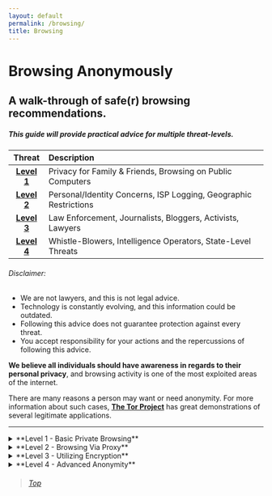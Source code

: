 ```yaml
---
layout: default
permalink: /browsing/
title: Browsing
---
```

Browsing Anonymously
====================

A walk-through of safe(r) browsing recommendations.
--------------------------------------------------

##### This guide will provide practical advice for multiple threat-levels.

| Threat | Description |
|:-------:|:-----------------------------------------------------------|
| **[Level 1](#level1)** | Privacy for Family & Friends, Browsing on Public Computers|
| **[Level 2](#level2)** | Personal/Identity Concerns, ISP Logging, Geographic Restrictions|
| **[Level 3](#level3)** | Law Enforcement, Journalists, Bloggers, Activists, Lawyers|
| **[Level 4](#level4)** | Whistle-Blowers, Intelligence Operators, State-Level Threats|

###### Disclaimer:

* We are not lawyers, and this is not legal advice.
* Technology is constantly evolving, and this information could be outdated.
* Following this advice does not guarantee protection against every threat.
* You accept responsibility for your actions and the repercussions of following this advice.

**We believe all individuals should have awareness in regards to their personal privacy**, and browsing activity is one of the most exploited areas of the internet.

There are many reasons a person may want or need anonymity. For more information about such cases, **[The Tor Project](https://www.torproject.org/about/torusers.html.en)** has great demonstrations of several legitimate applications.

---

<details>
<summary>
**Level 1 - Basic Private Browsing**
<a class="anchor" name="level1"></a>
</summary>

This is where most general users will be. These recommendations will only be useful against other non-technical threats. If you have any concerns about privacy that goes beyond the most basic protection, realize this level will do ZERO to protect you from a more sophisticated threat. If you're using a public terminal you'll definitely want to follow these steps.

##### Use your browser in “private” mode. 

This prevents your browser from saving a browsing history and caching any cookies or data. Once you end your session and close the browser window, all local evidence is gone.

**PLEASE REMEMBER:** *an IT admin at work, a user on your local network, an ISP, and state-level agencies can still capture packets and analyze your traffic. A majority of this traffic is unencrypted. If you care about this, escalate to a higher level.*

|Select your browser:|
|:-------|
|[Mozilla Firefox](https://support.mozilla.org/en-US/kb/private-browsing-use-firefox-without-history)|
|[Google Chrome](https://support.google.com/chrome/answer/95464?hl=en)|
|[Safari (OSX)](https://support.apple.com/kb/PH19216?locale=en_US)|
|[Safari (iPhone/iPad/iPod Touch)](https://support.apple.com/en-us/HT203036)|
|Internet Explorer (link deprecated)|
|Microsoft Edge (link deprecated)|


##### Clear your cache, cookies, and history. 

If you forgot to browse in a private mode, or want to make sure everything is clean by your own doing, you'll need to clear the cache and history for your browser manually.

|Select your browser:|
|:-------|
|[Mozilla Firefox](https://support.mozilla.org/en-US/kb/how-clear-firefox-cache)|
|[Google Chrome](https://support.google.com/chrome/answer/95582?hl=en)|
|[Safari (OSX)](https://help.apple.com/safari/mac/9.0/#/sfri11471)|
|[Safari (iPhone/iPad/iPod Touch)](https://support.apple.com/en-us/HT201265)|
|[Internet Explorer](http://windows.microsoft.com/en-us/windows7/how-to-delete-your-browsing-history-in-internet-explorer-9)|
|[Microsoft Edge](http://windows.microsoft.com/en-us/windows-10/view-delete-browsing-history-microsoft-edge)|

</details>

<details>
<summary>
**Level 2 - Browsing Via Proxy**
<a class="anchor" name="level2"></a>
</summary>

##### Open Web Proxy

If your goal is to avoid geographic restrictions or mask your IP address from *some* remote sites it may be appropriate to use an open web proxy. These proxy servers provide little protection against advanced threats. Many of them are blocked on most servers and resources but with persistence you can usually find a combination that will work. 

**[Proxy.org Homepage](http://proxy.org/)**

</details>

<details>
<summary>
**Level 3 - Utilizing Encryption**
<a class="anchor" name="level3"></a>
</summary>

##### Tor/VPN

A better option is to utilize a VPN or Tor client. These tools help to improve privacy and security by encrypting traffic before it leaves the host and is then routed through a series of nodes before being passed on to the remote server. There are many free and paid options. Some accept payment in BTC or other cryptocurrencies. Using a VPN/Tor alone is not enough to prevent eavesdropping and traffic correlation from state level threats. Also, traffic can also leak identifying information about you that doesn't get piped through the tool. 

* [The Tor Project](https://www.torproject.org/)
* [That One Privacy Guy's VPN Comparison Chart](https://docs.google.com/spreadsheets/d/1FJTvWT5RHFSYuEoFVpAeQjuQPU4BVzbOigT0xebxTOw/edit#gid=0)

</details>

<details>
<summary>
**Level 4 - Advanced Anonymity**
<a class="anchor" name="level4"></a>
</summary>

##### Public Wi-Fi

Using a public Wi-Fi source can provide minimal anonymization. Without utilizing other protocols, this alone leaves your device's MAC address and browser fingerprinting data to be logged. Not to mention your device being open to attack and traffic sniffing while exposed on the public network. 

##### Using a VPN/Tor on Public Wi-Fi. 

Even better but still has weaknesses. Your host can still leak traffic that can be used to identify you. 

##### Tails

Tails is a Linux distro designed with security and privacy in mind. It runs from a live DVD/CD or USB. Tails allows you to spoof your device's MAC address during the boot process. Tails also routes all of it's traffic through Tor. If you have the resources to use a 'burner' device that has no paper trail connected to you, even better. 

**[Tails Homepage](https://tails.boum.org/)**

</details>

> ###### [Top <i class="fa fa-arrow-circle-up fa-lg"></i>](#top-of-page)